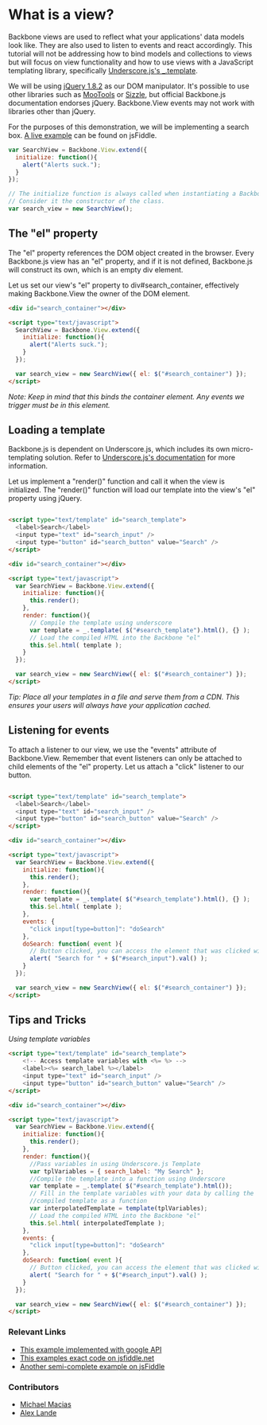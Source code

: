 # What is a view?

Backbone views are used to reflect what your applications' data models look like. They are also used to listen to events and react accordingly. This tutorial will not be addressing how to bind models and collections to views but will focus on view functionality and how to use views with a JavaScript templating library, specifically [Underscore.js's _.template](http://underscorejs.org/#template).

We will be using [jQuery 1.8.2](http://jquery.com/) as our DOM manipulator. It's possible to use other libraries such as [MooTools](http://mootools.net/) or [Sizzle](http://sizzlejs.com/), but official Backbone.js documentation endorses jQuery. Backbone.View events may not work with libraries other than jQuery.

For the purposes of this demonstration, we will be implementing a search box. [A live example](http://jsfiddle.net/tBS4X/1/) can be found on jsFiddle.

```js
var SearchView = Backbone.View.extend({
  initialize: function(){
    alert("Alerts suck.");
  }
});

// The initialize function is always called when instantiating a Backbone View.
// Consider it the constructor of the class.
var search_view = new SearchView();
```

## The "el" property

The "el" property references the DOM object created in the browser. Every Backbone.js view has an "el" property, and if it is not defined, Backbone.js will construct its own, which is an empty div element.

Let us set our view's "el" property to div#search_container, effectively making Backbone.View the owner of the DOM element.

```html
<div id="search_container"></div>

<script type="text/javascript">
  SearchView = Backbone.View.extend({
    initialize: function(){
      alert("Alerts suck.");
    }
  });

  var search_view = new SearchView({ el: $("#search_container") });
</script>
```

_Note: Keep in mind that this binds the container element. Any events we trigger must be in this element._

## Loading a template

Backbone.js is dependent on Underscore.js, which includes its own micro-templating solution. Refer to [Underscore.js's documentation](http://underscorejs.org/) for more information.

Let us implement a "render()" function and call it when the view is initialized. The "render()" function will load our template into the view's "el" property using jQuery.

```html

<script type="text/template" id="search_template">
  <label>Search</label>
  <input type="text" id="search_input" />
  <input type="button" id="search_button" value="Search" />
</script>

<div id="search_container"></div>

<script type="text/javascript">
  var SearchView = Backbone.View.extend({
    initialize: function(){
      this.render();
    },
    render: function(){
      // Compile the template using underscore
      var template = _.template( $("#search_template").html(), {} );
      // Load the compiled HTML into the Backbone "el"
      this.$el.html( template );
    }
  });

  var search_view = new SearchView({ el: $("#search_container") });
</script>

```

_Tip: Place all your templates in a file and serve them from a CDN. This ensures your users will always have your application cached._

## Listening for events

To attach a listener to our view, we use the "events" attribute of Backbone.View. Remember that event listeners can only be attached to child elements of the "el" property. Let us attach a "click" listener to our button.

```html

<script type="text/template" id="search_template">
  <label>Search</label>
  <input type="text" id="search_input" />
  <input type="button" id="search_button" value="Search" />
</script>

<div id="search_container"></div>

<script type="text/javascript">
  var SearchView = Backbone.View.extend({
    initialize: function(){
      this.render();
    },
    render: function(){
      var template = _.template( $("#search_template").html(), {} );
      this.$el.html( template );
    },
    events: {
      "click input[type=button]": "doSearch"
    },
    doSearch: function( event ){
      // Button clicked, you can access the element that was clicked with event.currentTarget
      alert( "Search for " + $("#search_input").val() );
    }
  });

  var search_view = new SearchView({ el: $("#search_container") });
</script>

```


## Tips and Tricks

_Using template variables_

```html
<script type="text/template" id="search_template">
    <!-- Access template variables with <%= %> -->
    <label><%= search_label %></label>
    <input type="text" id="search_input" />
    <input type="button" id="search_button" value="Search" />
</script>

<div id="search_container"></div>

<script type="text/javascript">
  var SearchView = Backbone.View.extend({
    initialize: function(){
      this.render();
    },
    render: function(){
      //Pass variables in using Underscore.js Template
      var tplVariables = { search_label: "My Search" };
      //Compile the template into a function using Underscore
      var template = _.template( $("#search_template").html());
      // Fill in the template variables with your data by calling the
      //compiled template as a function
      var interpolatedTemplate = template(tplVariables);
      // Load the compiled HTML into the Backbone "el"
      this.$el.html( interpolatedTemplate );
    },
    events: {
      "click input[type=button]": "doSearch"
    },
    doSearch: function( event ){
      // Button clicked, you can access the element that was clicked with event.currentTarget
      alert( "Search for " + $("#search_input").val() );
    }
  });

  var search_view = new SearchView({ el: $("#search_container") });
</script>

```

### Relevant Links

* [This example implemented with google API](http://thomasdavis.github.com/2011/02/05/backbone-views-and-templates.html)
* [This examples exact code on jsfiddle.net](http://jsfiddle.net/thomas/C9wew/4/)
* [Another semi-complete example on jsFiddle](http://jsfiddle.net/thomas/dKK9Y/6/)



### Contributors

* [Michael Macias](https://github.com/zaeleus)
* [Alex Lande](https://github.com/lawnday)